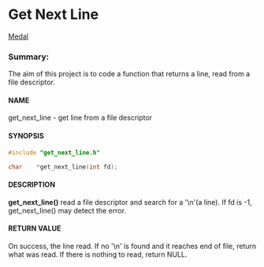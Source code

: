 # Get Next Line
[Medal](https://github.com/vcastilh/get_next_line/blob/master/images/get_next_linem.png "Project Medal")

### **Summary:** 
The aim of this project is to code a function that returns a line, read
from a file descriptor.

#### NAME
get_next_line - get line from a file descriptor

#### SYNOPSIS
```c
#include "get_next_line.h"

char	*get_next_line(int fd);
```
#### DESCRIPTION
**get_next_line()** read a file descriptor and search for a '\n'(a line).
If fd is -1, get_next_line() may detect the error.

#### RETURN VALUE
On success, the line read. If no '\n' is found and it reaches end of file, return
what was read. If there is nothing to read, return NULL.


